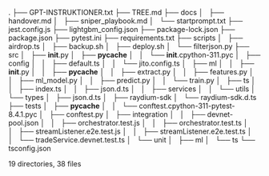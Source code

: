 .
├── GPT-INSTRUKTIONER.txt
├── TREE.md
├── docs
│   ├── handover.md
│   ├── sniper_playbook.md
│   └── startprompt.txt
├── jest.config.js
├── lightgbm_config.json
├── package-lock.json
├── package.json
├── pytest.ini
├── requirements.txt
├── scripts
│   ├── airdrop.ts
│   ├── backup.sh
│   ├── deploy.sh
│   └── filterjson.py
├── src
│   ├── __init__.py
│   ├── __pycache__
│   │   └── __init__.cpython-311.pyc
│   ├── config
│   │   ├── default.ts
│   │   └── jito.config.ts
│   ├── ml
│   │   ├── __init__.py
│   │   ├── __pycache__
│   │   ├── extract.py
│   │   ├── features.py
│   │   ├── ml_model.py
│   │   ├── predict.py
│   │   └── train.py
│   ├── ts
│   │   ├── index.ts
│   │   ├── json.d.ts
│   │   ├── services
│   │   └── utils
│   └── types
│       ├── json.d.ts
│       ├── raydium-sdk
│       └── raydium-sdk.d.ts
├── tests
│   ├── __pycache__
│   │   └── conftest.cpython-311-pytest-8.4.1.pyc
│   ├── conftest.py
│   ├── integration
│   │   ├── devnet-pool.json
│   │   ├── orchestrator.test.js
│   │   ├── orchestrator.test.ts
│   │   ├── streamListener.e2e.test.js
│   │   ├── streamListener.e2e.test.ts
│   │   └── tradeService.devnet.test.ts
│   └── unit
│       ├── ml
│       └── ts
└── tsconfig.json

19 directories, 38 files

